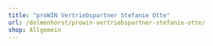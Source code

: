```yaml
---
title: "proWIN Vertriebspartner Stefanie Otte"
url: /delmenhorst/prowin-vertriebspartner-stefanie-otte/
shop: Allgemein
---
```

